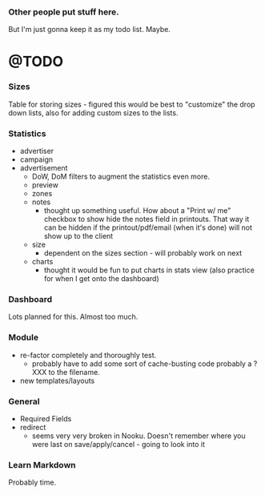 ### Other people put stuff here.
But I'm just gonna keep it as my todo list. Maybe.

# @TODO
### Sizes
Table for storing sizes - figured this would be best to "customize" the drop down lists, also for adding custom sizes to the lists.

### Statistics
*	advertiser
*	campaign
*	advertisement
	*	DoW, DoM filters to augment the statistics even more.
	*	preview
	*	zones
	*	notes
		* thought up something useful. How about a "Print w/ me" checkbox to show hide the notes field in printouts. That way it can be hidden if the printout/pdf/email (when it's done) will not show up to the client
	*	size
		* dependent on the sizes section - will probably work on next
	*	charts
		* thought it would be fun to put charts in stats view (also practice for when I get onto the dashboard)

### Dashboard
Lots planned for this. Almost too much.

### Module
* re-factor completely and thoroughly test.
	* probably have to add some sort of cache-busting code probably a ?XXX to the filename.
* new templates/layouts

### General
* Required Fields
* redirect
	* seems very very broken in Nooku. Doesn't remember where you were last on save/apply/cancel - going to look into it

### Learn Markdown
Probably time.